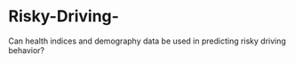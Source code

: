 # Risky-Driving-
Can health indices and demography data be used in predicting risky driving behavior?
